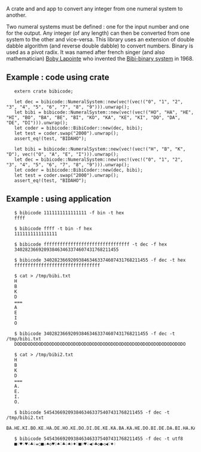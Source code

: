 
A crate and and app to convert any integer from one numeral system to another.

Two numeral systems must be defined : one for the input number and one for the output.
Any integer (of any length) can then be converted from one system to the other and vice-versa.
This library uses an extension of double dabble algorithm (and reverse double dabble) to convert numbers. Binary is used as a pivot radix.
It was named after french singer (and also mathematician) [Boby Lapointe](https://en.wikipedia.org/wiki/Boby_Lapointe) who invented the [Bibi-binary system](https://en.wikipedia.org/wiki/Bibi-binary) in 1968.

## Example : code using crate

       extern crate bibicode;

       let dec = bibicode::NumeralSystem::new(vec!(vec!("0", "1", "2", "3", "4", "5", "6", "7", "8", "9"))).unwrap();
       let bibi = bibicode::NumeralSystem::new(vec!(vec!("HO", "HA", "HE", "HI", "BO", "BA", "BE", "BI", "KO", "KA", "KE", "KI", "DO", "DA", "DE", "DI"))).unwrap();
       let coder = bibicode::BibiCoder::new(dec, bibi);
       let test = coder.swap("2000").unwrap();
       assert_eq!(test, "BIDAHO");

       let bibi = bibicode::NumeralSystem::new(vec!(vec!("H", "B", "K", "D"), vec!("O", "A", "E", "I"))).unwrap();
       let dec = bibicode::NumeralSystem::new(vec!(vec!("0", "1", "2", "3", "4", "5", "6", "7", "8", "9"))).unwrap();
       let coder = bibicode::BibiCoder::new(dec, bibi);
       let test = coder.swap("2000").unwrap();
       assert_eq!(test, "BIDAHO");

## Example : using application

       $ bibicode 1111111111111111 -f bin -t hex
       ffff

       $ bibicode ffff -t bin -f hex
       1111111111111111

       $ bibicode ffffffffffffffffffffffffffffffff -t dec -f hex
       340282366920938463463374607431768211455

       $ bibicode 340282366920938463463374607431768211455 -f dec -t hex
       ffffffffffffffffffffffffffffffff

       $ cat > /tmp/bibi.txt
       H
       B
       K
       D
       ===
       A
       E
       I
       O

       $ bibicode 340282366920938463463374607431768211455 -f dec -t /tmp/bibi.txt
       DODODODODODODODODODODODODODODODODODODODODODODODODODODODODODODODO

       $ cat > /tmp/bibi2.txt
       H
       B
       K
       D
       ===
       A.
       E.
       I.
       O.

       $ bibicode 5454366920938463463375407431768211455 -f dec -t /tmp/bibi2.txt
       BA.HE.KI.BO.KE.HA.DE.HO.KE.DO.DI.DE.KE.KA.BA.KA.HE.DO.BI.DE.DA.BI.HA.KA.HO.DE.HE.DO.DO.DO.DO.

       $ bibicode 5454366920938463463375407431768211455 -f dec -t utf8
       ■♢♥♢♥♤♣♧★○■☆♠◇♥♧♠♡♣♤♠⚐♦♡■⚐♥♤◀⚐♣◇●◁◀♡♦♢



